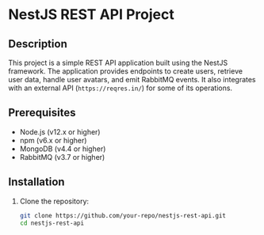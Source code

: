 # NestJS REST API Project

## Description

This project is a simple REST API application built using the NestJS framework. The application provides endpoints to create users, retrieve user data, handle user avatars, and emit RabbitMQ events. It also integrates with an external API (`https://reqres.in/`) for some of its operations.

## Prerequisites

- Node.js (v12.x or higher)
- npm (v6.x or higher)
- MongoDB (v4.4 or higher)
- RabbitMQ (v3.7 or higher)

## Installation

1. Clone the repository:
   ```bash
   git clone https://github.com/your-repo/nestjs-rest-api.git
   cd nestjs-rest-api
